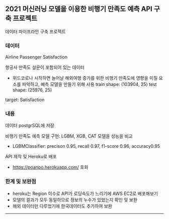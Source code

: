 ## 2021 머신러닝 모델을 이용한 비행기 만족도 예측 API 구축 프로젝트
데이터 파이프라인 구축 프로젝트
### 데이터
Airline Passenger Satisfaction

항공사 만족도 설문이 포함되어 있는 데이터
- 위드코로나 시작하면 늘어날 해외여행 증가를 위한 비행기 만족도에 영향을 미칠 요소를 파악하고, 예측 모델을 만들기 위해 사용
train shape: (103904, 25) test shape:  (25976, 25)

target: Satisfaction

### 내용
데이터 postgrSQL에 저장

비행기 만족도 예측 모델 구현: LGBM, XGB, CAT 모델을 성능을 비교

- LGBMClassifier: precison 0.95, recall 0.97, f1-score 0.96, accuracy0.95

API 제작 및 Heroku로 배포  
- https://poanpo.herokuapp.com/
호화
### 한계 및 보완점
- heroku는 Region 이수로 API가 로딩속도가 느리기에 AWS EC2로 배포해보기
- 모델의 결과가 모두 동일하므로 정보의 누수가 있었는지 확인 및 보완
- 해외 데이터만 다루었기에 한국데이터도 추가하여 보완
___
